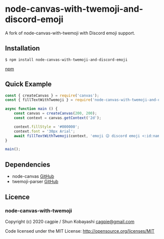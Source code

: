 # node-canvas-with-twemoji-and-discord-emoji

A fork of node-canvas-with-twemoji with Discord emoji support.

## Installation
```shell
$ npm install node-canvas-with-twemoji-and-discord-emoji
```
[npm](https://www.npmjs.com/package/node-canvas-with-twemoji-and-discord-emoji)

## Quick Example
```javascript
const { createCanvas } = require('canvas');
const { fillTextWithTwemoji } = require('node-canvas-with-twemoji-and-discord-emoji');

async function main () {
    const canvas = createCanvas(200, 200);
    const context = canvas.getContext('2d');

    context.fillStyle = '#000000';
    context.font = '30px Arial';
    await fillTextWithTwemoji(context, 'emoji 😉 discord emoji <:id:name>', 100, 100);
}

main();
```

## Dependencies

- node-canvas [GitHub](https://github.com/Automattic/node-canvas)
- twemoji-parser [GitHub](https://github.com/twitter/twemoji-parser)

## Licence

### node-canvas-with-twemoji

Copyright (c) 2020 cagpie / Shun Kobayashi <cagpie@gmail.com>

Code licensed under the MIT License: http://opensource.org/licenses/MIT
